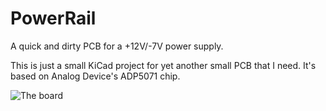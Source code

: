 # PowerRail
A quick and dirty PCB for a +12V/-7V power supply.

This is just a small KiCad project for yet another small PCB that I need.
It's based on Analog Device's ADP5071 chip.

![The board]("./PowerRail-brd.jpg" "Rendering")

